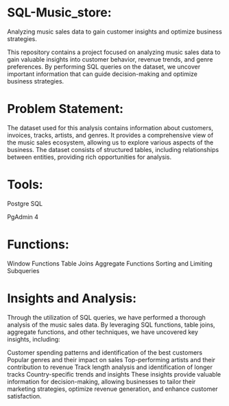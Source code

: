 # SQL-Music_store:
Analyzing music sales data to gain customer insights and optimize business strategies.

This repository contains a project focused on analyzing music sales data to gain valuable insights into customer behavior, revenue trends, and genre preferences. By performing SQL queries on the dataset, we uncover important information that can guide decision-making and optimize business strategies.

# Problem Statement:
The dataset used for this analysis contains information about customers, invoices, tracks, artists, and genres. It provides a comprehensive view of the music sales ecosystem, allowing us to explore various aspects of the business. The dataset consists of structured tables, including relationships between entities, providing rich opportunities for analysis.

# Tools:
Postgre SQL

PgAdmin 4
# Functions:
Window Functions
Table Joins
Aggregate Functions
Sorting and Limiting
Subqueries

# Insights and Analysis:
Through the utilization of SQL queries, we have performed a thorough analysis of the music sales data. By leveraging SQL functions, table joins, aggregate functions, and other techniques, we have uncovered key insights, including:

Customer spending patterns and identification of the best customers
Popular genres and their impact on sales
Top-performing artists and their contribution to revenue
Track length analysis and identification of longer tracks
Country-specific trends and insights
These insights provide valuable information for decision-making, allowing businesses to tailor their marketing strategies, optimize revenue generation, and enhance customer satisfaction.
